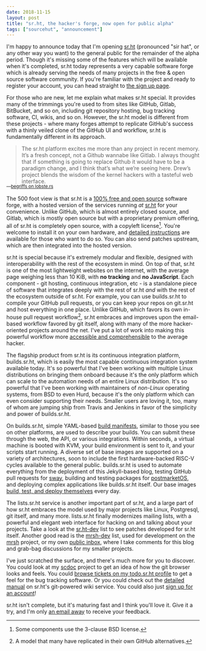 ```yaml
---
date: 2018-11-15
layout: post
title: "sr.ht, the hacker's forge, now open for public alpha"
tags: ["sourcehut", "announcement"]
---
```


I'm happy to announce today that I'm opening [sr.ht](https://sr.ht) (pronounced
"sir hat", or any other way you want) to the general public for the remainder of
the alpha period. Though it's missing some of the features which will be
available when it's completed, sr.ht today represents a very capable software
forge which is already serving the needs of many projects in the free & open
source software community. If you're familiar with the project and ready to
register your account, you can head straight to [the sign up
page](https://sr.ht).

For those who are new, let me explain what makes sr.ht special. It provides many
of the trimmings you're used to from sites like GitHub, Gitlab, BitBucket, and
so on, including git repository hosting, bug tracking software, CI, wikis, and
so on. However, the sr.ht model is different from these projects - where many
forges attempt to replicate GitHub's success with a thinly veiled clone of the
GitHub UI and workflow, sr.ht is fundamentally different in its approach.

>The sr.ht platform excites me more than any project in recent memory. It’s a
>fresh concept, not a Github wannabe like Gitlab. I always thought that if
>something is going to replace Github it would have to be a paradigm change, and
>I think that’s what we’re seeing here. Drew’s project blends the wisdom of the
>kernel hackers with a tasteful web interface.

<div style="margin-top: -1rem; margin-bottom: 1rem"><small>&mdash;<a href="https://lobste.rs/s/h1udkf/git_is_already_federated_decentralized#c_smnkic">begriffs on lobste.rs</a></small></div>

The 500 foot view is that sr.ht is a [100% free and open
source](https://git.sr.ht/~sircmpwn/?search=sr.ht) software forge, with a hosted
version of the services running *at* [sr.ht](https://sr.ht) for your
convenience. Unlike GitHub, which is almost entirely closed source, and Gitlab,
which is mostly open source but with a proprietary premium offering, all of
sr.ht is completely open source, with a copyleft license[^bsd]. You're welcome
to install it on your own hardware, and [detailed
instructions](https://man.sr.ht/installation.md) are available for those who
want to do so. You can also send patches upstream, which are then integrated
into the hosted version.

[^bsd]: Some components use the 3-clause BSD license.

sr.ht is special because it's extremely modular and flexible, designed with
interoperability with the rest of the ecosystem in mind. On top of that, sr.ht
is one of the most lightweight websites on the internet, with the average page
weighing less than 10 KiB, with **no tracking** and **no JavaScript**. Each
component - git hosting, continuous integration, etc - is a standalone piece of
software that integrates deeply with the rest of sr.ht *and* with the rest of
the ecosystem outside of sr.ht. For example, you can use builds.sr.ht to compile
your GitHub pull requests, or you can keep your repos on git.sr.ht and host
everything in one place. Unlike GitHub, which favors its own in-house pull
request workflow[^github-prs], sr.ht embraces and improves upon the email-based
workflow favored by git itself, along with many of the more hacker-oriented
projects around the net. I've put a lot of work into making this powerful
workflow more [accessible and
comprehensible](https://man.sr.ht/git.sr.ht/send-email.md) to the average
hacker.

[^github-prs]: A model that many have replicated in their own GitHub alternatives.

The flagship product from sr.ht is its continuous integration platform,
builds.sr.ht, which is easily the most capable continuous integration system
available today. It's so powerful that I've been working with multiple Linux
distributions on bringing them onboard because it's the only platform which can
scale to the automation needs of an entire Linux distribution. It's so powerful
that I've been working with maintainers of *non-Linux* operating systems, from
BSD to even Hurd, because it's the only platform which can even consider
supporting their needs. Smaller users are loving it, too, many of whom are
jumping ship from Travis and Jenkins in favor of the simplicity and power of
builds.sr.ht.

On builds.sr.ht, simple YAML-based [build
manifests](https://man.sr.ht/builds.sr.ht/#build-manifests), similar to those
you see on other platforms, are used to describe your builds. You can submit
these through the web, the API, or various integrations.  Within seconds, a
virtual machine is booted with KVM, your build environment is sent to it, and
your scripts start running. A diverse set of base images are supported on a
variety of architectures, soon to include the first hardware-backed RISC-V
cycles available to the general public. builds.sr.ht is used to automate
everything from the deployment of this Jekyll-based blog, testing GitHub pull
requests for [sway](https://swaywm.org), building and testing packages for
[postmarketOS](https://postmarketos.org/), and deploying complex applications
like builds.sr.ht itself. Our base images [build, test, and deploy
themselves](https://builds.sr.ht/~sircmpwn/alpine/edge) every day.

The lists.sr.ht service is another important part of sr.ht, and a large part of
how sr.ht embraces the model used by major projects like Linux, Postgresql, git
itself, and many more. lists.sr.ht finally modernizes mailing lists, with a
powerful and elegant web interface for hacking on and talking about your
projects. Take a look at the [sr.ht-dev][sr.ht-dev] list to see patches
developed for sr.ht itself. Another good read is the [mrsh-dev][mrsh-dev] list,
used for development on the [mrsh][mrsh] project, or my own [public
inbox][public-inbox], where I take comments for this blog and grab-bag
discussions for my smaller projects.

[sr.ht-dev]: https://lists.sr.ht/~sircmpwn/sr.ht-dev
[mrsh-dev]: https://lists.sr.ht/~emersion/mrsh-dev
[mrsh]: https://git.sr.ht/~emersion/mrsh
[public-inbox]: https://lists.sr.ht/~sircmpwn/public-inbox

I've just scratched the surface, and there's much more for you to discover. You
could look at my [scdoc](https://git.sr.ht/~sircmpwn/scdoc) project to get an
idea of how the git browser looks and feels. You could [browse tickets on my
todo.sr.ht profile](https://todo.sr.ht/~sircmpwn) to get a feel for the bug
tracking software. Or you could check out the [detailed
manual](https://man.sr.ht) on sr.ht's git-powered wiki service. You could also
just [sign up for an account](https://sr.ht)!

sr.ht isn't complete, but it's maturing fast and I think you'll love it. Give it
a try, and I'm only [an email away](mailto:sir@cmpwn.com) to receive your
feedback.
